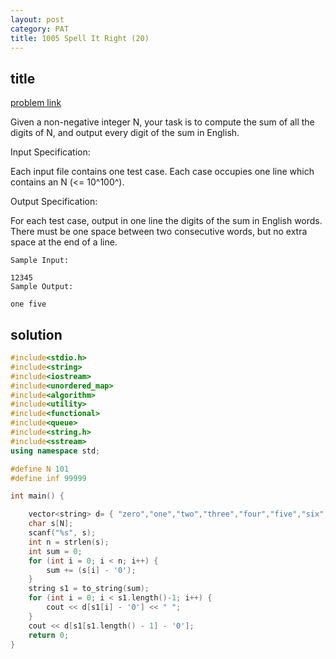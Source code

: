 ```yaml
---
layout: post
category: PAT
title: 1005 Spell It Right (20)
---
```


## title
[problem link](https://pintia.cn/problem-sets/994805342720868352/problems/994805519074574336)

Given a non-negative integer N, your task is to compute the sum of all the digits of N, and output every digit of the sum in English.

Input Specification:

Each input file contains one test case. Each case occupies one line which contains an N (<= 10^100^).

Output Specification:

For each test case, output in one line the digits of the sum in English words. There must be one space between two consecutive words, but no extra space at the end of a line.
	
	Sample Input:
	
	12345
	Sample Output:
	
	one five

## solution


```c++
#include<stdio.h>
#include<string>
#include<iostream>
#include<unordered_map>
#include<algorithm>
#include<utility>
#include<functional>
#include<queue>
#include<string.h>
#include<sstream>
using namespace std;

#define N 101
#define inf 99999

int main() {

	vector<string> d= { "zero","one","two","three","four","five","six","seven","eight","nine" };
	char s[N];
	scanf("%s", s);
	int n = strlen(s);
	int sum = 0;
	for (int i = 0; i < n; i++) {
		sum += (s[i] - '0');
	}
	string s1 = to_string(sum);
	for (int i = 0; i < s1.length()-1; i++) {
		cout << d[s1[i] - '0'] << " ";
	}
	cout << d[s1[s1.length() - 1] - '0'];
	return 0;
}

```